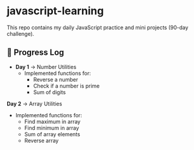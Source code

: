 # javascript-learning


This repo contains my daily JavaScript practice and mini projects (90-day challenge).

## 📅 Progress Log

- **Day 1** → Number Utilities  
  - Implemented functions for:
    - Reverse a number
    - Check if a number is prime
    - Sum of digits

 **Day 2** → Array Utilities  
  - Implemented functions for:
    - Find maximum in array
    - Find minimum in array
    - Sum of array elements
    - Reverse array